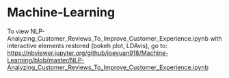 # Machine-Learning
To view NLP-Analyzing_Customer_Reviews_To_Improve_Customer_Experience.ipynb with interactive elements restored (bokeh plot, LDAvis), go to:
https://nbviewer.jupyter.org/github/joeyuan918/Machine-Learning/blob/master/NLP-Analyzing_Customer_Reviews_To_Improve_Customer_Experience.ipynb

